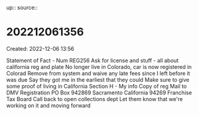 up::
source::

# 202212061356

Created: 2022-12-06 13:56

Statement of Fact - Num REG256
	 Ask for license and stuff - all about california reg and plate
	 No longer live in Colorado, car is now registered in Colorad
		 Remove from system and waive any late fees since I left before it was due
			 Say they got me in the earliest that they could
			 Make sure to give some proof of living in California
	 Section H - My info
	 Copy of reg
	 Mail to DMV Registration
		 PO Box 942869
		 Sacramento California
		 94269
 Franchise Tax Board
	 Call back to open collections dept
		 Let them know that we're working on it and moving forward

